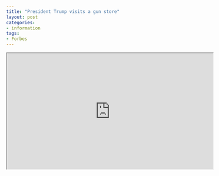 ```yaml
---
title: "President Trump visits a gun store"
layout: post
categories:
- information
tags:
- Forbes
---
```


<iframe width="560" height="315" src="https://www.youtube.com/embed/x7YIJuuyZbY?si=I1D_-oYF7hyuMOLL" title="President Trump Visits Gun Store In South Carolina" allowfullscreen></iframe>
